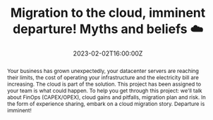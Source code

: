 ---
title: Migration to the cloud, imminent departure! Myths and beliefs ☁️

event: Very Tech Trip 2023
event_url: https://verytechtrip.com/

location: Paris (Cité des Sciences et de l'Industrie)
address:
  street: 30 Av. Corentin Cariou
  city: Paris
  region: Ile-de-France
  postcode: '75019'
  country: France

summary: The Cloud is not a long quiet river...
abstract: "Your business has grown unexpectedly, your datacenter servers are reaching their limits, the cost of operating your infrastructure and the electricity bill are increasing.
The cloud is part of the solution. 
This project has been assigned to your team is what could happen. To help you get through this project: we'll talk about FinOps (CAPEX/OPEX), cloud gains and pitfalls, migration plan and risk.
In the form of experience sharing, embark on a cloud migration story. Departure is imminent!"

date: "2023-02-02T16:00:00Z"
date_end: "2023-02-02T16:30:00Z"
all_day: false

publishDate: "2022-12-12T00:00:00Z"

authors: [David Aparicio]
tags: [Cloud, SRE]

featured: false

image:
  caption: 'Image credit: [**Drawing "VTT22" by CommitStrip**](https://verytechtrip.com/)'
  focal_point: Right

links:
#- icon: file-alt
#  icon_pack: fas
#  name: Post
#  url: https://blog.ovhcloud.com/ovhcloud-at-touraine-tech/
#- icon: comments
#  icon_pack: fas
#  name: Feedback
#  url: https://openfeedback.io/O0JgOh7607hrFK6xomd6/2022-01-21/SIE6sm17zZIewvX5vO9G
url_code: ""
url_pdf: ""
url_slides: "talks/VTT2023_Mythes_du_cloud.pdf"
url_video: "https://player.vimeo.com/video/804590693"
# https://verytechtrip.ovhcloud.com/fr/media/oembed/32ebbb299b076e41c0a5ce02bdbb4afc/

slides: ""
projects: []
---